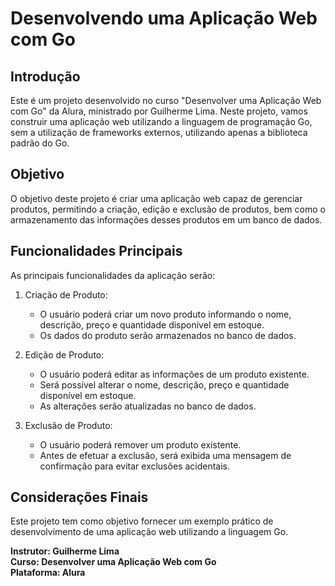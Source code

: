 # Desenvolvendo uma Aplicação Web com Go

## Introdução

Este é um projeto desenvolvido no curso "Desenvolver uma Aplicação Web com Go" da Alura, ministrado por Guilherme Lima. Neste projeto, vamos construir uma aplicação web utilizando a linguagem de programação Go, sem a utilização de frameworks externos, utilizando apenas a biblioteca padrão do Go.

## Objetivo

O objetivo deste projeto é criar uma aplicação web capaz de gerenciar produtos, permitindo a criação, edição e exclusão de produtos, bem como o armazenamento das informações desses produtos em um banco de dados.

## Funcionalidades Principais

As principais funcionalidades da aplicação serão:

1. Criação de Produto:

      - O usuário poderá criar um novo produto informando o nome, descrição, preço e quantidade disponível em estoque.
      - Os dados do produto serão armazenados no banco de dados.

2. Edição de Produto:

      - O usuário poderá editar as informações de um produto existente.
      - Será possível alterar o nome, descrição, preço e quantidade disponível em estoque.
      - As alterações serão atualizadas no banco de dados.

3. Exclusão de Produto:
      - O usuário poderá remover um produto existente.
      - Antes de efetuar a exclusão, será exibida uma mensagem de confirmação para evitar exclusões acidentais.

## Considerações Finais

Este projeto tem como objetivo fornecer um exemplo prático de desenvolvimento de uma aplicação web utilizando a linguagem Go.

**Instrutor: Guilherme Lima**  
**Curso: Desenvolver uma Aplicação Web com Go**  
**Plataforma: Alura**

